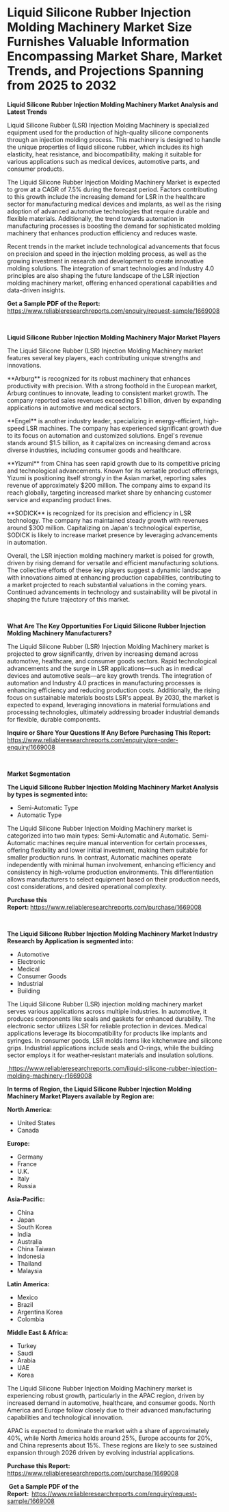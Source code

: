 <p><h1>Liquid Silicone Rubber Injection Molding Machinery Market Size Furnishes Valuable Information Encompassing Market Share, Market Trends, and Projections Spanning from 2025 to 2032</h1></p><p><strong>Liquid Silicone Rubber Injection Molding Machinery Market Analysis and Latest Trends</strong></p>
<p><p>Liquid Silicone Rubber (LSR) Injection Molding Machinery is specialized equipment used for the production of high-quality silicone components through an injection molding process. This machinery is designed to handle the unique properties of liquid silicone rubber, which includes its high elasticity, heat resistance, and biocompatibility, making it suitable for various applications such as medical devices, automotive parts, and consumer products.</p><p>The Liquid Silicone Rubber Injection Molding Machinery Market is expected to grow at a CAGR of 7.5% during the forecast period. Factors contributing to this growth include the increasing demand for LSR in the healthcare sector for manufacturing medical devices and implants, as well as the rising adoption of advanced automotive technologies that require durable and flexible materials. Additionally, the trend towards automation in manufacturing processes is boosting the demand for sophisticated molding machinery that enhances production efficiency and reduces waste.</p><p>Recent trends in the market include technological advancements that focus on precision and speed in the injection molding process, as well as the growing investment in research and development to create innovative molding solutions. The integration of smart technologies and Industry 4.0 principles are also shaping the future landscape of the LSR injection molding machinery market, offering enhanced operational capabilities and data-driven insights.</p></p>
<p><strong>Get a Sample PDF of the Report:&nbsp;</strong> <a href="https://www.reliableresearchreports.com/enquiry/request-sample/1669008?utm_campaign=2215&utm_medium=2&utm_source=Github&utm_content=ia&utm_term=16042025&utm_id=liquid-silicone-rubber-injection-molding-machinery">https://www.reliableresearchreports.com/enquiry/request-sample/1669008</a></p>
<p>&nbsp;</p>
<p><strong>Liquid Silicone Rubber Injection Molding Machinery Major Market Players</strong></p>
<p><p>The Liquid Silicone Rubber (LSR) Injection Molding Machinery market features several key players, each contributing unique strengths and innovations. </p><p>**Arburg** is recognized for its robust machinery that enhances productivity with precision. With a strong foothold in the European market, Arburg continues to innovate, leading to consistent market growth. The company reported sales revenues exceeding $1 billion, driven by expanding applications in automotive and medical sectors.</p><p>**Engel** is another industry leader, specializing in energy-efficient, high-speed LSR machines. The company has experienced significant growth due to its focus on automation and customized solutions. Engel's revenue stands around $1.5 billion, as it capitalizes on increasing demand across diverse industries, including consumer goods and healthcare.</p><p>**Yizumi** from China has seen rapid growth due to its competitive pricing and technological advancements. Known for its versatile product offerings, Yizumi is positioning itself strongly in the Asian market, reporting sales revenue of approximately $200 million. The company aims to expand its reach globally, targeting increased market share by enhancing customer service and expanding product lines.</p><p>**SODICK** is recognized for its precision and efficiency in LSR technology. The company has maintained steady growth with revenues around $300 million. Capitalizing on Japan's technological expertise, SODICK is likely to increase market presence by leveraging advancements in automation.</p><p>Overall, the LSR injection molding machinery market is poised for growth, driven by rising demand for versatile and efficient manufacturing solutions. The collective efforts of these key players suggest a dynamic landscape with innovations aimed at enhancing production capabilities, contributing to a market projected to reach substantial valuations in the coming years. Continued advancements in technology and sustainability will be pivotal in shaping the future trajectory of this market.</p></p>
<p>&nbsp;</p>
<p><strong>What Are The Key Opportunities For Liquid Silicone Rubber Injection Molding Machinery Manufacturers?</strong></p>
<p><p>The Liquid Silicone Rubber (LSR) Injection Molding Machinery market is projected to grow significantly, driven by increasing demand across automotive, healthcare, and consumer goods sectors. Rapid technological advancements and the surge in LSR applications—such as in medical devices and automotive seals—are key growth trends. The integration of automation and Industry 4.0 practices in manufacturing processes is enhancing efficiency and reducing production costs. Additionally, the rising focus on sustainable materials boosts LSR's appeal. By 2030, the market is expected to expand, leveraging innovations in material formulations and processing technologies, ultimately addressing broader industrial demands for flexible, durable components.</p></p>
<p><strong>Inquire or Share Your Questions If Any Before Purchasing This Report:</strong> <a href="https://www.reliableresearchreports.com/enquiry/pre-order-enquiry/1669008?utm_campaign=2215&utm_medium=2&utm_source=Github&utm_content=ia&utm_term=16042025&utm_id=liquid-silicone-rubber-injection-molding-machinery">https://www.reliableresearchreports.com/enquiry/pre-order-enquiry/1669008</a></p>
<p>&nbsp;</p>
<p><strong>Market Segmentation</strong></p>
<p><strong>The Liquid Silicone Rubber Injection Molding Machinery Market Analysis by types is segmented into:</strong></p>
<p><ul><li>Semi-Automatic Type</li><li>Automatic Type</li></ul></p>
<p><p>The Liquid Silicone Rubber Injection Molding Machinery market is categorized into two main types: Semi-Automatic and Automatic. Semi-Automatic machines require manual intervention for certain processes, offering flexibility and lower initial investment, making them suitable for smaller production runs. In contrast, Automatic machines operate independently with minimal human involvement, enhancing efficiency and consistency in high-volume production environments. This differentiation allows manufacturers to select equipment based on their production needs, cost considerations, and desired operational complexity.</p></p>
<p><strong>Purchase this Report:&nbsp;</strong><a href="https://www.reliableresearchreports.com/purchase/1669008?utm_campaign=2215&utm_medium=2&utm_source=Github&utm_content=ia&utm_term=16042025&utm_id=liquid-silicone-rubber-injection-molding-machinery">https://www.reliableresearchreports.com/purchase/1669008</a></p>
<p>&nbsp;</p>
<p><strong>The Liquid Silicone Rubber Injection Molding Machinery Market Industry Research by Application is segmented into:</strong></p>
<p><ul><li>Automotive</li><li>Electronic</li><li>Medical</li><li>Consumer Goods</li><li>Industrial</li><li>Building</li></ul></p>
<p><p>The Liquid Silicone Rubber (LSR) injection molding machinery market serves various applications across multiple industries. In automotive, it produces components like seals and gaskets for enhanced durability. The electronic sector utilizes LSR for reliable protection in devices. Medical applications leverage its biocompatibility for products like implants and syringes. In consumer goods, LSR molds items like kitchenware and silicone grips. Industrial applications include seals and O-rings, while the building sector employs it for weather-resistant materials and insulation solutions.</p></p>
<p><a href="https://www.reliableresearchreports.com/liquid-silicone-rubber-injection-molding-machinery-r1669008?utm_campaign=2215&utm_medium=2&utm_source=Github&utm_content=ia&utm_term=16042025&utm_id=liquid-silicone-rubber-injection-molding-machinery">&nbsp;https://www.reliableresearchreports.com/liquid-silicone-rubber-injection-molding-machinery-r1669008</a></p>
<p><strong>In terms of Region, the Liquid Silicone Rubber Injection Molding Machinery Market Players available by Region are:</strong></p>
<p>
    <p> <strong> North America: </strong>
        <ul>
            <li>United States</li>
            <li>Canada</li>
        </ul>
        </p> 
    <p> <strong> Europe: </strong>
        <ul>
            <li>Germany</li>
            <li>France</li>
            <li>U.K.</li>
            <li>Italy</li>
            <li>Russia</li>
        </ul>
        </p> 
    <p> <strong> Asia-Pacific: </strong>
        <ul>
            <li>China</li>
            <li>Japan</li>
            <li>South Korea</li>
            <li>India</li>
            <li>Australia</li>
            <li>China Taiwan</li>
            <li>Indonesia</li>
            <li>Thailand</li>
            <li>Malaysia</li>
        </ul>
        </p> 
    <p> <strong> Latin America: </strong>
        <ul>
            <li>Mexico</li>
            <li>Brazil</li>
            <li>Argentina Korea</li>
            <li>Colombia</li>
        </ul>
        </p> 
    <p> <strong> Middle East & Africa: </strong>
        <ul>
            <li>Turkey</li>
            <li>Saudi</li>
            <li>Arabia</li>
            <li>UAE</li>
            <li>Korea</li>
        </ul>
    </p>
    </p>
<p><p>The Liquid Silicone Rubber Injection Molding Machinery market is experiencing robust growth, particularly in the APAC region, driven by increased demand in automotive, healthcare, and consumer goods. North America and Europe follow closely due to their advanced manufacturing capabilities and technological innovation. </p><p>APAC is expected to dominate the market with a share of approximately 40%, while North America holds around 25%, Europe accounts for 20%, and China represents about 15%. These regions are likely to see sustained expansion through 2026 driven by evolving industrial applications.</p></p>
<p><strong>Purchase this Report: </strong><a href="https://www.reliableresearchreports.com/purchase/1669008?utm_campaign=2215&utm_medium=2&utm_source=Github&utm_content=ia&utm_term=16042025&utm_id=liquid-silicone-rubber-injection-molding-machinery">https://www.reliableresearchreports.com/purchase/1669008</a></p>
<p>&nbsp;<strong>Get a Sample PDF of the Report:&nbsp;&nbsp;</strong><a href="https://www.reliableresearchreports.com/enquiry/request-sample/1669008?utm_campaign=2215&utm_medium=2&utm_source=Github&utm_content=ia&utm_term=16042025&utm_id=liquid-silicone-rubber-injection-molding-machinery">https://www.reliableresearchreports.com/enquiry/request-sample/1669008</a></p>
<p><strong></strong></p>
<p><p></p><p></p><p></p></p>